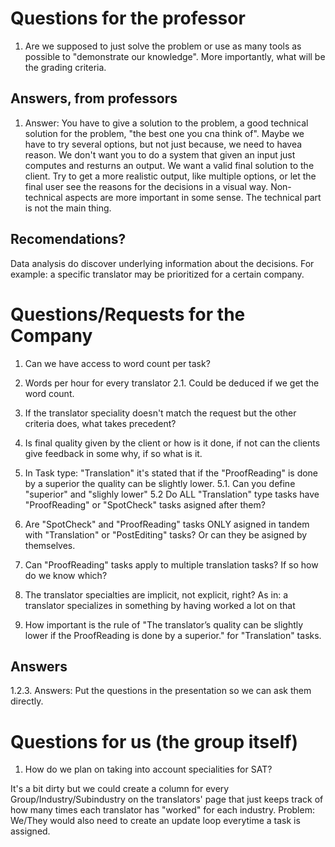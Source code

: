 # Questions for the professor

1. Are we supposed to just solve the problem or use as many tools as possible to "demonstrate our knowledge". More importantly, what will be the grading criteria.

## Answers, from professors

1. Answer:
You have to give a solution to the problem, a good technical solution for the problem, "the best one you cna think of". 
Maybe we have to try several options, but not just because, we need to havea reason.
We don't want you to do a system that given an input just computes and resturns an output.
We want a valid final solution to the client. Try to get a more realistic output, like multiple options, or let the final user see the reasons for the decisions in a visual way.
Non-technical aspects are more important in some sense.
The technical part is not the main thing.

## Recomendations?
Data analysis do discover underlying information about the decisions.
For example: a specific translator may be prioritized for a certain company.

# Questions/Requests for the Company

1. Can we have access to word count per task?
2. Words per hour for every translator
  2.1. Could be deduced if we get the word count.
3. If the translator speciality doesn't match the request but the other criteria does, what takes precedent?
4. Is final quality given by the client or how is it done, if not can the clients give feedback in some why, if so what is it.


5. In Task type: "Translation" it's stated that if the "ProofReading" is done by a superior the quality can be slightly lower.
  5.1. Can you define "superior" and "slighly lower"
  5.2 Do ALL "Translation" type tasks have "ProofReading" or "SpotCheck" tasks asigned after them?
6. Are "SpotCheck" and "ProofReading" tasks ONLY asigned in tandem with "Translation" or "PostEditing" tasks? Or can they be asigned by themselves.
7. Can "ProofReading" tasks apply to multiple translation tasks? If so how do we know which?
8. The translator specialties are implicit, not explicit, right? As in: a translator specializes in something by having worked a lot on that
9. How important is the rule of "The translator’s quality can be slightly lower if the ProofReading is done by a superior." for "Translation" tasks.

    

## Answers 

1.2.3. Answers:
Put the questions in the presentation so we can ask them directly.



# Questions for us (the group itself)

1. How do we plan on taking into account specialities for SAT?

It's a bit dirty but we could create a column for every Group/Industry/Subindustry on the translators' page that just keeps track of how many times each translator has "worked" for each industry. Problem: We/They would also need to create an update loop everytime a task is assigned.


 
